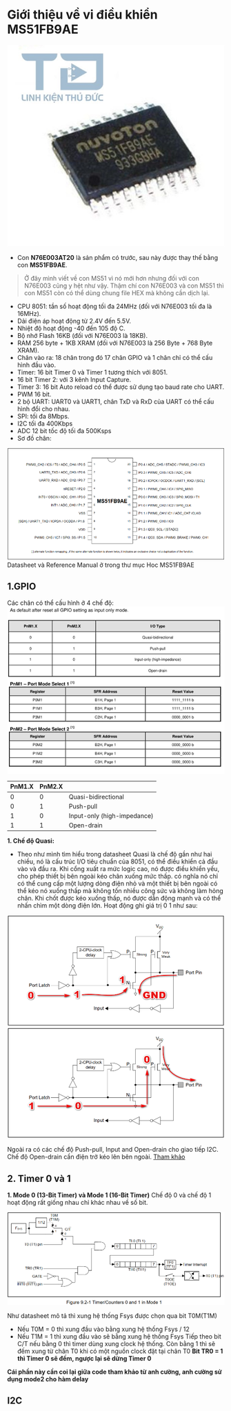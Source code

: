 # Giới thiệu về vi điều khiển MS51FB9AE

<img src = "Anh Chip MS51.jpg" >

- Con **N76E003AT20** là sản phẩm có trước, sau này được thay thế bằng con **MS51FB9AE**.

>   Ở đây mình viết về con MS51 vì nó mới hơn nhưng đối với con N76E003 cũng y hệt như vậy. Thậm chí con N76E003 và con MS51 thì con MS51 còn có thể dùng chung file HEX mà không cần dịch lại.

- CPU 8051: tần số hoạt động tối đa 24MHz (đối với N76E003 tối đa là 16MHz).
- Dải điện áp hoạt động từ 2.4V đến 5.5V.
- Nhiệt độ hoạt động -40 đến 105 độ C.
- Bộ nhớ Flash 16KB (đối với N76E003 là 18KB).
- RAM 256 byte + 1KB XRAM (đối với N76E003 là 256 Byte + 768 Byte XRAM).
- Chân vào ra: 18 chân trong đó 17 chân GPIO và 1 chân chỉ có thể cấu hình đầu vào.
- Timer: 16 bit Timer 0 và Timer 1 tương thích với 8051.
- 16 bit Timer 2: với 3 kênh Input Capture.
- Timer 3: 16 bit Auto reload có thể được sử dụng tạo baud rate cho UART.
- PWM 16 bit.
- 2 bộ UART: UART0 và UART1, chân TxD và RxD của UART có thể cấu hình đổi cho nhau.
- SPI: tối đa 8Mbps.
- I2C tối đa 400Kbps
- ADC 12 bit tốc độ tối đa 500Ksps
- Sơ đồ chân:
<img src = "Schematic.png">
Datasheet và Reference Manual ở trong thư mục Hoc MS51FB9AE

## 1.GPIO 
Các chân có thể cấu hình ở 4 chế độ:
![Alt text](gpio1.png)

|PnM1.X|PnM2.X   |                   |
|:-|:-|:-|
|0  |0  |Quasi-bidirectional            |
|0  |1  |Push-pull                      |
|1  |0  |Input-only (high-impedance)    |
|1  |1  |Open-drain                     |

**1. Chế độ Quasi:**
- Theo như mình tìm hiểu trong datasheet Quasi là chế độ gần như hai chiều, nó là cấu trúc I/O tiêu chuẩn của 8051, có thể điều khiển cả đầu vào và đầu ra. Khi cổng xuất ra mức logic cao, nó được điều khiển yếu, cho phép thiết bị bên ngoài kéo chân xuống mức thấp. có nghĩa nó chỉ có thể cung cấp một lượng dòng điện nhỏ và một thiết bị bên ngoài có thể kéo nó xuống thấp mà không tốn nhiều công sức và không làm hỏng chân. Khi chốt được kéo xuống thấp, nó được dẫn động mạnh và có thể nhấn chìm một dòng điện lớn. 
Hoạt động ghi giá trị 0 1 như sau:
<img src = "Quasi0.png" width="550">
<img src = "Quasi1.png" width = "550">

Ngoài ra có các chế độ Push-pull, Input and Open-drain cho giao tiếp I2C. Chế độ Open-drain cần điện trở kéo lên bên ngoài.
[Tham khảo](http://vidieukhien.org/ms51fb9ae-gpio.html)

## 2. Timer 0 và 1

**1. Mode 0 (13-Bit Timer) và Mode 1 (16-Bit Timer)**
Chế độ 0 và chế độ 1 hoạt động rất giống nhau chỉ khác nhau về số bit.

<img src="Timer0_1.png">

Như datasheet mô tả thì xung hệ thống Fsys được chọn qua bit T0M(T1M)
- Nếu T0M = 0 thì xung đầu vào bằng xung hệ thống Fsys / 12
- Nếu T1M = 1 thì xung đầu vào sẽ bằng xung hệ thống Fsys 
Tiếp theo bit C/T nếu bằng 0 thì timer dùng xung clock hệ thống. Còn bằng 1 thì sẽ đếm xung từ chân T0 khi có một nguồn clock đặt tại chân T0
**Bit TR0 = 1 thì Timer 0 sẽ đếm, ngược lại sẽ dừng Timer 0**

**Cái phần này cần coi lại giữa code tham khảo từ anh cường, anh cường sử dụng mode2 cho hàm delay** 

## I2C


